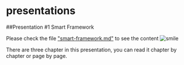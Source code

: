 # presentations
##Presentation #1 Smart Framework

Please check the file <a href="smart-framework.md">"smart-framework.md"</a> to see the content
 ![smile](http://simpleicon.com/wp-content/uploads/smile.png)              
        
There are three chapter in this presentation, you can read it chapter by chapter or page by page.

